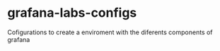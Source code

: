 # grafana-labs-configs
Cofigurations to create a enviroment with the diferents components of grafana
